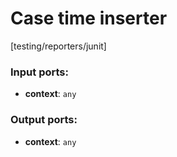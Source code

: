 # Case time inserter

[testing/reporters/junit]

### Input ports:

* __context__: `any`


### Output ports:

* __context__: `any`


